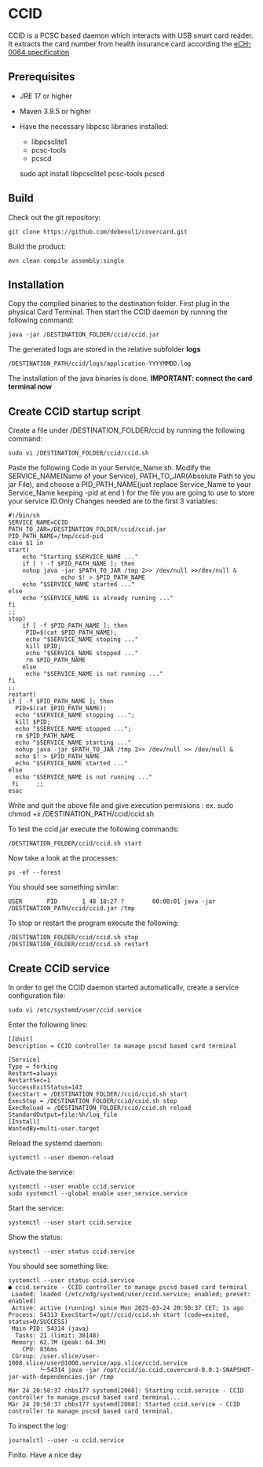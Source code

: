 # CCID
CCID is a PCSC based daemon which interacts with USB smart card reader. It extracts the card number from health insurance card according the [eCH-0064 specification](https://www.ech.ch/de/ech/ech-0064/1.0)
## Prerequisites
- JRE 17 or higher
- Maven 3.9.5 or higher
- Have the necessary libpcsc libraries installed:
    - libpcsclite1
    - pcsc-tools
    - pcscd

	sudo apt install libpcsclite1 pcsc-tools pcscd

## Build
Check out the git repository:

	git clone https://github.com/debenol1/covercard.git

Build the product:

	mvn clean compile assembly:single	

## Installation
Copy the compiled binaries to the destination folder. First plug in the physical Card Terminal. Then start the CCID daemon by running the following command:

	java -jar /DESTINATION_FOLDER/ccid/ccid.jar

The generated logs are stored in the relative subfolder **logs**

	/DESTINATION_PATH/ccid/logs/application-YYYYMMDD.log

The installation of the java binaries is done. **IMPORTANT: connect the card terminal now**
## Create CCID startup script
Create a file under /DESTINATION_FOLDER/ccid by running the following command:

	sudo vi /DESTINATION_FOLDER/ccid/ccid.sh

Paste the following Code in your Service_Name.sh.
Modify the SERVICE_NAME(Name of your Service), PATH_TO_JAR(Absolute Path to you jar File), and choose a PID_PATH_NAME(just replace Service_Name to your Service_Name keeping -pid at end ) for the file you are going to use to store your service ID.Only Changes needed are to the first 3 variables:

	#!/bin/sh 
	SERVICE_NAME=CCID 
	PATH_TO_JAR=/DESTINATION_FOLDER/ccid/ccid.jar 
	PID_PATH_NAME=/tmp/ccid-pid 
	case $1 in 
	start)
   	  	echo "Starting $SERVICE_NAME ..."
  		if [ ! -f $PID_PATH_NAME ]; then 
      	nohup java -jar $PATH_TO_JAR /tmp 2>> /dev/null >>/dev/null &      
                   echo $! > $PID_PATH_NAME  
       	echo "$SERVICE_NAME started ..."         
  	else 
       	echo "$SERVICE_NAME is already running ..."
  	fi
	;;
	stop)
  		if [ -f $PID_PATH_NAME ]; then
         PID=$(cat $PID_PATH_NAME);
         echo "$SERVICE_NAME stoping ..." 
         kill $PID;         
         echo "$SERVICE_NAME stopped ..." 
         rm $PID_PATH_NAME       
  		else          
         echo "$SERVICE_NAME is not running ..."   
  	fi    
	;;    
	restart)  
  	if [ -f $PID_PATH_NAME ]; then 
      PID=$(cat $PID_PATH_NAME);    
      echo "$SERVICE_NAME stopping ..."; 
      kill $PID;           
      echo "$SERVICE_NAME stopped ...";  
      rm $PID_PATH_NAME     
      echo "$SERVICE_NAME starting ..."  
      nohup java -jar $PATH_TO_JAR /tmp 2>> /dev/null >> /dev/null &            
      echo $! > $PID_PATH_NAME  
      echo "$SERVICE_NAME started ..."    
  	else           
      echo "$SERVICE_NAME is not running ..."    
     fi     ;;
 	esac

Write and quit the above file and give execution permisions :
ex. sudo chmod +x /DESTINATION_PATH/ccid/ccid.sh

To test the ccid.jar execute the following commands:

	/DESTINATION_FOLDER/ccid/ccid.sh start

Now take a look at the processes:

	ps -ef --forest

You should see something similar:

	USER       PID       1 48 18:27 ?        00:00:01 java -jar /DESTINATION_PATH/ccid/ccid.jar /tmp

To stop or restart the program execute the following:

	/DESTINATION_FOLDER/ccid/ccid.sh stop
	/DESTINATION_FOLDER/ccid/ccid.sh restart

## Create CCID service
In order to get the CCID daemon started automaticallv, create a service configuration file:

	sudo vi /etc/systemd/user/ccid.service
	
Enter the following lines:

	[[Unit]
 	Description = CCID controller to manage pscsd based card terminal 
 	
	[Service]
 	Type = forking
 	Restart=always
 	RestartSec=1
 	SuccessExitStatus=143 
 	ExecStart = /DESTINATION_FOLDER//ccid/ccid.sh start
 	ExecStop = /DESTINATION_FOLDER/ccid/ccid.sh stop
 	ExecReload = /DESTINATION_FOLDER/ccid/ccid.sh reload
 	StandardOutput=file:%h/log_file
	[Install]
 	WantedBy=multi-user.target

Reload the systemd daemon:

	systemctl --user daemon-reload


Activate the service:

	systemctl --user enable ccid.service
	sudo systemctl --global enable user_service.service

Start the service:

	systemctl --user start ccid.service

Show the status:

	systemctl --user status ccid.service

You should see something like:

	systemctl --user status ccid.service
	● ccid.service - CCID controller to manage pscsd based card terminal
     Loaded: loaded (/etc/xdg/systemd/user/ccid.service; enabled; preset: enabled)
     Active: active (running) since Mon 2025-03-24 20:50:37 CET; 1s ago
    Process: 54313 ExecStart=/opt//ccid/ccid.sh start (code=exited, status=0/SUCCESS)
  	 Main PID: 54314 (java)
      Tasks: 21 (limit: 38148)
     Memory: 62.7M (peak: 64.3M)
        CPU: 836ms
     CGroup: /user.slice/user-1008.slice/user@1008.service/app.slice/ccid.service
             └─54314 java -jar /opt/ccid/io.ccid.covercard-0.0.1-SNAPSHOT-jar-with-dependencies.jar /tmp

	Mär 24 20:50:37 chbs177 systemd[2068]: Starting ccid.service - CCID controller to manage pscsd based card terminal...
	Mär 24 20:50:37 chbs177 systemd[2068]: Started ccid.service - CCID controller to manage pscsd based card terminal.

To inspect the log:

	journalctl --user -u ccid.service

Finito. Have a nice day

